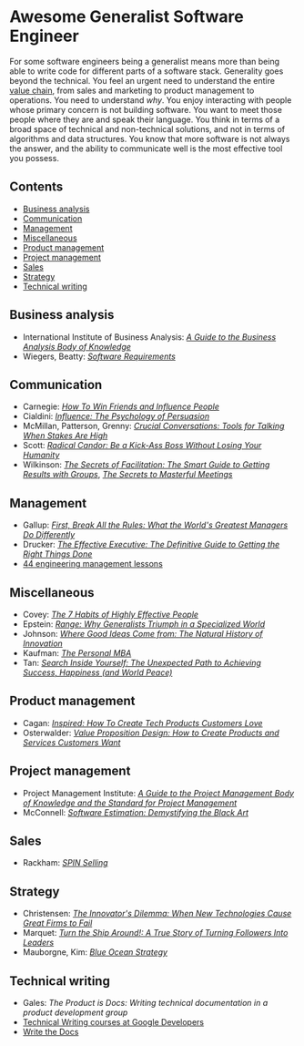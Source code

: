 # Awesome Generalist Software Engineer <!-- omit in toc -->

For some software engineers being a generalist means more than being able to write code for different parts of a software stack. Generality goes beyond the technical. You feel an urgent need to understand the entire [value chain](https://en.wikipedia.org/wiki/Value_chain), from sales and marketing to product management to operations. You need to understand _why_. You enjoy interacting with people whose primary concern is not building software. You want to meet those people where they are and speak their language. You think in terms of a broad space of technical and non-technical solutions, and not in terms of algorithms and data structures. You know that more software is not always the answer, and the ability to communicate well is the most effective tool you possess.

## Contents <!-- omit in toc -->
- [Business analysis](#business-analysis)
- [Communication](#communication)
- [Management](#management)
- [Miscellaneous](#miscellaneous)
- [Product management](#product-management)
- [Project management](#project-management)
- [Sales](#sales)
- [Strategy](#strategy)
- [Technical writing](#technical-writing)

## Business analysis
- International Institute of Business Analysis: [_A Guide to the Business Analysis Body of Knowledge_](https://bookshop.org/books/a-guide-to-the-business-analysis-body-of-knowledge-r-babok-r-guide/9781927584026)
- Wiegers, Beatty: [_Software Requirements_](https://bookshop.org/books/software-requirements/9780735679665)

## Communication
- Carnegie: [_How To Win Friends and Influence People_](https://bookshop.org/books/how-to-win-friends-and-influence-people-9780671027032/9780671027032)
- Cialdini: [_Influence: The Psychology of Persuasion_](https://bookshop.org/books/influence-the-psychology-of-persuasion/9780062937650)
- McMillan, Patterson, Grenny: [_Crucial Conversations: Tools for Talking When Stakes Are High_](https://bookshop.org/books/crucial-conversations-tools-for-talking-when-stakes-are-high/9781260474183)
- Scott: [_Radical Candor: Be a Kick-Ass Boss Without Losing Your Humanity_](https://bookshop.org/books/radical-candor-be-a-kick-ass-boss-without-losing-your-humanity/9781250235374)
- Wilkinson: [_The Secrets of Facilitation: The Smart Guide to Getting Results with Groups_](https://bookshop.org/books/the-secrets-of-facilitation-the-smart-guide-to-getting-results-with-groups/9781118206133), [_The Secrets to Masterful Meetings_](https://bookshop.org/books/the-secrets-to-masterful-meetings/9780972245807)

## Management
- Gallup: [_First, Break All the Rules: What the World's Greatest Managers Do Differently_](https://bookshop.org/books/first-break-all-the-rules-what-the-world-s-greatest-managers-do-differently/9781595621115)
- Drucker: [_The Effective Executive: The Definitive Guide to Getting the Right Things Done_](https://bookshop.org/books/the-effective-executive-the-definitive-guide-to-getting-the-right-things-done/9780060833459)
- [44 engineering management lessons](https://www.defmacro.org/2014/10/03/engman.html)

## Miscellaneous
- Covey: [_The 7 Habits of Highly Effective People_](https://bookshop.org/books/the-7-habits-of-highly-effective-people-30th-anniversary-edition-anniversary/9781982137274)
- Epstein: [_Range: Why Generalists Triumph in a Specialized World_](https://bookshop.org/books/range-why-generalists-triumph-in-a-specialized-world/9780735214484)
- Johnson: [_Where Good Ideas Come from: The Natural History of Innovation_](https://bookshop.org/books/where-good-ideas-come-from-the-natural-history-of-innovation/9781594485381)
- Kaufman: [_The Personal MBA_](https://bookshop.org/books/the-personal-mba-10th-anniversary-edition/9780525543022)
- Tan: [_Search Inside Yourself: The Unexpected Path to Achieving Success, Happiness (and World Peace)_](https://bookshop.org/books/search-inside-yourself-the-unexpected-path-to-achieving-success-happiness-and-world-peace/9780062116932)

## Product management
- Cagan: [_Inspired: How To Create Tech Products Customers Love_](https://bookshop.org/books/inspired-how-to-create-tech-products-customers-love/9781119387503)
- Osterwalder: [_Value Proposition Design: How to Create Products and Services Customers Want_](https://bookshop.org/books/value-proposition-design-how-to-create-products-and-services-customers-want/9781118968055)

## Project management
- Project Management Institute: [_A Guide to the Project Management Body of Knowledge and the Standard for Project Management_](https://bookshop.org/books/a-guide-to-the-project-management-body-of-knowledge-and-the-standard-for-project-management/9781628256642)
- McConnell: [_Software Estimation: Demystifying the Black Art_](https://bookshop.org/books/software-estimation-demystifying-the-black-art/9780735605350)

## Sales
- Rackham: [_SPIN Selling_](https://bookshop.org/books/spin-selling/9780070511132)

## Strategy
- Christensen: [_The Innovator's Dilemma: When New Technologies Cause Great Firms to Fail_](https://bookshop.org/books/the-innovator-s-dilemma-when-new-technologies-cause-great-firms-to-fail/9781633691780)
- Marquet: [_Turn the Ship Around!: A True Story of Turning Followers Into Leaders_](https://bookshop.org/books/turn-the-ship-around-a-true-story-of-turning-followers-into-leaders/9781591846406)
- Mauborgne, Kim: [_Blue Ocean Strategy_](https://bookshop.org/books/blue-ocean-strategy-expanded-edition-how-to-create-uncontested-market-space-and-make-the-competition-irrelevant-9781625274496/9781625274496)

## Technical writing
- Gales: _The Product is Docs: Writing technical documentation in a product development group_
- [Technical Writing courses at Google Developers](https://developers.google.com/tech-writing/overview)
- [Write the Docs](https://www.writethedocs.org/)